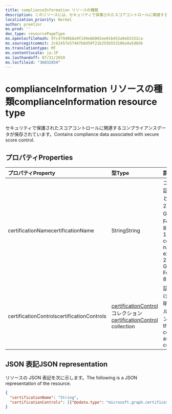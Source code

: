 ```yaml
---
title: complianceInformation リソースの種類
description: このリソースには、セキュリティで保護されたスコアコントロールに関連するコンプライアンスデータが含まれています。
localization_priority: Normal
author: preetikr
ms.prod: ''
doc_type: resourcePageType
ms.openlocfilehash: 9fc47940b8a9f249e66092ee016453a9eb5152ca
ms.sourcegitcommit: 2c62457e57467b8d50f21b255b553106a9a5d8d6
ms.translationtype: MT
ms.contentlocale: ja-JP
ms.lasthandoff: 07/31/2019
ms.locfileid: "36032859"
---
```

#  <a name="complianceinformation-resource-type"></a><span data-ttu-id="56c07-103">complianceInformation リソースの種類</span><span class="sxs-lookup"><span data-stu-id="56c07-103">complianceInformation resource type</span></span>

<span data-ttu-id="56c07-104">セキュリティで保護されたスコアコントロールに関連するコンプライアンスデータが保存されています。</span><span class="sxs-lookup"><span data-stu-id="56c07-104">Contains compliance data associated with secure score control.</span></span>

## <a name="properties"></a><span data-ttu-id="56c07-105">プロパティ</span><span class="sxs-lookup"><span data-stu-id="56c07-105">Properties</span></span>

|<span data-ttu-id="56c07-106">プロパティ</span><span class="sxs-lookup"><span data-stu-id="56c07-106">Property</span></span> |<span data-ttu-id="56c07-107">型</span><span class="sxs-lookup"><span data-stu-id="56c07-107">Type</span></span> |<span data-ttu-id="56c07-108">説明</span><span class="sxs-lookup"><span data-stu-id="56c07-108">Description</span></span> |
|:--|:--|:--|
|<span data-ttu-id="56c07-109">certificationName</span><span class="sxs-lookup"><span data-stu-id="56c07-109">certificationName</span></span>|<span data-ttu-id="56c07-110">String</span><span class="sxs-lookup"><span data-stu-id="56c07-110">String</span></span>| <span data-ttu-id="56c07-111">コンプライアンス証明書の名前 (たとえば、ISO 27018:2014、GDPR、FedRAMP、NIST 800-171)</span><span class="sxs-lookup"><span data-stu-id="56c07-111">Compliance certification name (for example, ISO 27018:2014, GDPR, FedRAMP, NIST 800-171)</span></span> |
|<span data-ttu-id="56c07-112">certificationControls</span><span class="sxs-lookup"><span data-stu-id="56c07-112">certificationControls</span></span>|<span data-ttu-id="56c07-113">[certificationControl](certificationcontrol.md)コレクション</span><span class="sxs-lookup"><span data-stu-id="56c07-113">[certificationControl](certificationcontrol.md) collection</span></span>|<span data-ttu-id="56c07-114">証明書に関連付けられている証明書コントロールのコレクション</span><span class="sxs-lookup"><span data-stu-id="56c07-114">Collection of the certification controls associated with certification</span></span>|

## <a name="json-representation"></a><span data-ttu-id="56c07-115">JSON 表記</span><span class="sxs-lookup"><span data-stu-id="56c07-115">JSON representation</span></span>

<span data-ttu-id="56c07-116">リソースの JSON 表記を次に示します。</span><span class="sxs-lookup"><span data-stu-id="56c07-116">The following is a JSON representation of the resource.</span></span>

<!-- {
  "blockType": "resource",
  "optionalProperties": [

  ],
  "@odata.type": "microsoft.graph.complianceInformation"
}-->

```json
{
  "certificationName": "String",
  "certificationControls": [{"@odata.type": "microsoft.graph.certificationControl"}]
}

```


<!-- {
  "type": "#page.annotation",
  "description": "complianceInformation resource",
  "keywords": "",
  "section": "documentation",
  "tocPath": ""
}-->
